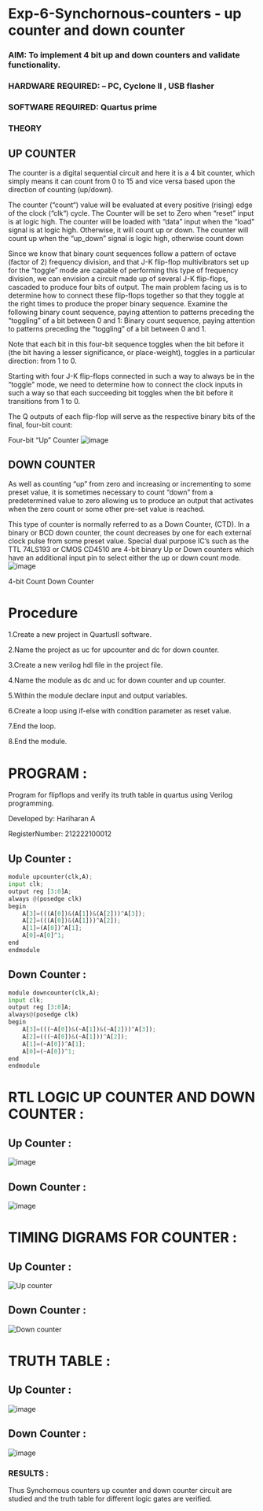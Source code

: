 # Exp-6-Synchornous-counters - up counter and down counter 
### AIM: To implement 4 bit up and down counters and validate  functionality.
### HARDWARE REQUIRED:  – PC, Cyclone II , USB flasher
### SOFTWARE REQUIRED:   Quartus prime
### THEORY 

## UP COUNTER 
The counter is a digital sequential circuit and here it is a 4 bit counter, which simply means it can count from 0 to 15 and vice versa based upon the direction of counting (up/down). 

The counter (“count“) value will be evaluated at every positive (rising) edge of the clock (“clk“) cycle.
The Counter will be set to Zero when “reset” input is at logic high.
The counter will be loaded with “data” input when the “load” signal is at logic high. Otherwise, it will count up or down.
The counter will count up when the “up_down” signal is logic high, otherwise count down

Since we know that binary count sequences follow a pattern of octave (factor of 2) frequency division, and that J-K flip-flop multivibrators set up for the “toggle” mode are capable of performing this type of frequency division, we can envision a circuit made up of several J-K flip-flops, cascaded to produce four bits of output.
The main problem facing us is to determine how to connect these flip-flops together so that they toggle at the right times to produce the proper binary sequence.
Examine the following binary count sequence, paying attention to patterns preceding the “toggling” of a bit between 0 and 1:
Binary count sequence, paying attention to patterns preceding the “toggling” of a bit between 0 and 1.

Note that each bit in this four-bit sequence toggles when the bit before it (the bit having a lesser significance, or place-weight), toggles in a particular direction: from 1 to 0.



 
 

Starting with four J-K flip-flops connected in such a way to always be in the “toggle” mode, we need to determine how to connect the clock inputs in such a way so that each succeeding bit toggles when the bit before it transitions from 1 to 0.

The Q outputs of each flip-flop will serve as the respective binary bits of the final, four-bit count:

 
 

Four-bit “Up” Counter
![image](https://user-images.githubusercontent.com/36288975/169644758-b2f4339d-9532-40c5-af40-8f4f8c942e2c.png)



## DOWN COUNTER 

As well as counting “up” from zero and increasing or incrementing to some preset value, it is sometimes necessary to count “down” from a predetermined value to zero allowing us to produce an output that activates when the zero count or some other pre-set value is reached.

This type of counter is normally referred to as a Down Counter, (CTD). In a binary or BCD down counter, the count decreases by one for each external clock pulse from some preset value. Special dual purpose IC’s such as the TTL 74LS193 or CMOS CD4510 are 4-bit binary Up or Down counters which have an additional input pin to select either the up or down count mode.
![image](https://user-images.githubusercontent.com/36288975/169644844-1a14e123-7228-4ed8-81a9-eb937dff4ac8.png)


4-bit Count Down Counter
# Procedure
1.Create a new project in QuartusII software.

2.Name the project as uc for upcounter and dc for down counter.

3.Create a new verilog hdl file in the project file.

4.Name the module as dc and uc for down counter and up counter.

5.Within the module declare input and output variables.

6.Create a loop using if-else with condition parameter as reset value.

7.End the loop.

8.End the module.

# PROGRAM :

Program for flipflops  and verify its truth table in quartus using Verilog programming.

Developed by: Hariharan A

RegisterNumber:  212222100012

## Up Counter :

```python
module upcounter(clk,A);
input clk;
output reg [3:0]A;
always @(posedge clk)
begin
	A[3]=(((A[0])&(A[1])&(A[2]))^A[3]);
	A[2]=(((A[0])&(A[1]))^A[2]);
	A[1]=(A[0])^A[1];
	A[0]=A[0]^1;
end
endmodule
```

## Down Counter :

```python
module downcounter(clk,A);
input clk;
output reg [3:0]A;
always@(posedge clk)
begin
	A[3]=(((~A[0])&(~A[1])&(~A[2]))^A[3]);
	A[2]=(((~A[0])&(~A[1]))^A[2]);
	A[1]=(~A[0])^A[1];
	A[0]=(~A[0])^1;
end
endmodule
```

# RTL LOGIC UP COUNTER AND DOWN COUNTER  :

## Up Counter :

![image](https://github.com/Nethraa24/Exp-7-Synchornous-counters-/assets/121215786/93b574c0-6eb6-4145-81a9-5f43cd3b6b7c)

## Down Counter :

![image](https://github.com/Nethraa24/Exp-7-Synchornous-counters-/assets/121215786/c6431986-2e81-430b-a40e-e5de358d12f1)


# TIMING DIGRAMS FOR COUNTER  :

## Up Counter :

![Up counter](https://github.com/Hariharanashok/Exp-7-Synchornous-counters-/assets/120353431/f60a5b25-cf3b-46f6-b75b-ddfe5f729548)

## Down Counter :

![Down counter](https://github.com/Hariharanashok/Exp-7-Synchornous-counters-/assets/120353431/cbb337d1-58ce-4fcf-be19-01e2a3d4fed6)


# TRUTH TABLE :

## Up Counter :

![image](https://github.com/Nethraa24/Exp-7-Synchornous-counters-/assets/121215786/117e4e18-013f-40a1-98f9-25ceebc3960e)

## Down Counter :

![image](https://github.com/Nethraa24/Exp-7-Synchornous-counters-/assets/121215786/ab4a439f-746a-43e3-96c1-432469e93eb4)

### RESULTS :
Thus Synchornous counters up counter and down counter circuit are studied and the truth table for different logic gates are verified.
